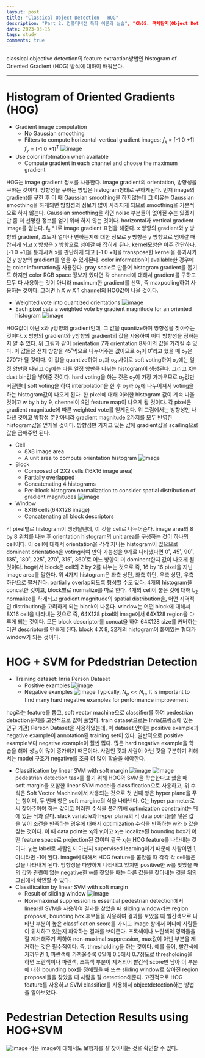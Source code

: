 ```yaml
---
layout: post
title: "Classical Object Detection - HOG"
description: "Part 2. 컴퓨터비전 특화 이론과 실습", "Ch05. 객체탐지(Object Detection)와 분할(Segmentation)"
date: 2023-03-15
tags: study
comments: true
---
```


classical objective detection의 feature extraction방법인 histogram of Oriented Gradient (HOG) 방식에 대하여 배워본다.

---
# Histogram of Oriented Gradients (HOG)

 * Gradient image computation
    - No Gaussian smoothing
    - Filters to compute horizontal-vertical gradient images:
    <i>f<sub>x<sub></i> = [-1 0 +1]
    <i>f<sub>y</sub></i> = [-1 0 +1]<sup>T</sup>
    ![image](https://user-images.githubusercontent.com/122149118/225199185-35415aa1-84fa-40a2-b2bf-8414018f7b22.png)
 * Use color infotmation when available
    - Compute gradient in each channel and choose the maximum gradient

 HOG는 image gradient 정보를 사용한다.
 image gradient의 orientation, 방향성을 구하는 것이다.
 방향성을 구하는 방법은 histogram형태로 구하게된다.
 먼저 image의 gradient를 구한 후 이 때 Gaussian smoothing을 하지않는데 그 이유는 Gaussian smoothing을 하게되면 방향성의 정보가 많이 사라지게 되므로 smoothing을 기본적으로 하지 않는다.
 Gaussian smoothing을 하면 noise 부분들이 없어질 수는 있겠지만 좀 더 선명한 정보를 얻기 위해 하지 않는 것이다.
 horizontal과 vertical gradient image를 얻는다.
 f<sub>x</sub> * I로 image gradient 표현을 해준다.
 x 방향의 gradient와 y 방향의 gradient, 조도가 얼마나 변하는지에 대한 정보로 y 방향은 y 방향으로 넘어갈 때 잡히게 되고 x 방향은 x 방향으로 넘어갈 때 잡히게 된다.
 kernel모양은 아주 간단하다.
 [-1 0 +1]을 통과시켜 x를 판단하게 되고 [-1 0 +1]을 transpose한 kernel을 통과시키면 y 방향의 gradient를 얻을 수 있게된다.
 color information이 available한 경우에는 color information을 사용한다.
 gray scale로 만들어 histogram gradient를 뽑기도 하지만 color RGB space 정보가 있다면 각 channel에 대해서 gradient를 구하고 모두 다 사용하는 것이 아니라 maximum한 gradient를 선택, 즉 maxpooling하여 사용하는 것이다.
 그러면 h X w X 1 channel의 HOG값이 나올 것이다.
 
 * Weighted vote into quantized orientations
 ![image](https://user-images.githubusercontent.com/122149118/225200770-1f00c2e9-6653-4a99-9238-bef9a5635b3e.png)
 * Each pixel cats a weighted vote by gradient magnitude for an oriented histogram
 ![image](https://user-images.githubusercontent.com/122149118/225200870-91f1ef5c-afcb-4608-a60e-4343ca93549b.png)

 HOG값이 아닌 x와 y방향의 gradient인데, 그 값을 quantize하여 방향성을 찾아주는 것이다.
 x 방향의 gradient와 y방향의 gradient의 값을 사용하여 어디 방향성을 정하는지 알 수 있다.
 위 그림과 같이 orientation 7과 orientation 8사이의 값을 가리킬 수 있다.
 이 값들은 전체 방향을 45˚씩으로 나누어주는 값이므로 o<sub>1</sub>이 0˚라고 했을 때 o<sub>7</sub>은 270˚가 될 것이다.
 이 값을 quantize하여 o<sub>7</sub>과 o<sub>8</sub> 사이로 soft voting하여 o<sub>7</sub>에는 일정 양만큼 나뉘고 o<sub>8</sub>에는 다른 일정 양만큼 나뉘는 histogram이 생성된다.
 그리고 X는 dust bin값을 넣어준 것이다.
 hard voting을 하는 것은 o<sub>7</sub>이 가장 가까우므로 o<sub>7</sub>값만 커질텐데 soft voting을 하여 interpolation을 한 후 o<sub>7</sub>과 o<sub>8</sub>에 나누어져서 voting을 하는 histogram값이 나오게 된다.
 한 pixel에 대해 이러한 histogram 값이 계속 나올 것이고 w by h by 9, chennel이 9인 feature map이 나오게 될 것이다.
 각 pixel은 gradient magnitude에 따른 weighted vote를 얻게된다.
 위 그림에서는 방향성만 나타낸 것이고 방향성 뿐만아니라 gradient magnitude 2가지를 모두 반영한 histogram값을 얻게될 것이다.
 방향성만 가지고 있는 값에 gradient값을 scailing으로 값을 곱해주면 된다.
* Cell
   * 8X8 image area
   * A unit area to compute orientation histogram
  ![image](https://user-images.githubusercontent.com/122149118/233432933-f6e59313-5385-4fc5-a563-e37f2380b834.png)
* Block
   * Composed of 2X2 cells (16X16 image area)
   * Partially overlapped
   * Concatenating 4 histograms
   * Per-block histogram normalization to consider spatial distribution of gradient magnitudes
  ![image](https://user-images.githubusercontent.com/122149118/233433462-00c4a637-b422-4f1e-ba6a-4221bd95efa5.png)
* Window
   * 8X16 cells(64X128 image)
   * Concatenating all block descriptors

각 pixel별로 histogram이 생성될텐데, 이 것을 cell로 나누어준다.
image area의 8 by 8 위치를 나눈 후 orientation histogram의 unit area를 구성하는 것이 하나의 cell이다.
이 cell에 대해서 orientation을 각각 지니는 histogram이 있으므로 dominent orientation을 voting하여 만약 가능성을 9개로 나타냈다면 0˚, 45˚, 90˚, 135˚, 180˚, 225˚, 270˚, 315˚, 360˚로 어느 방향이 더 dominent한지 값이 나오게 될 것이다.
hog에서 block은 cell의 2 by 2를 나누는 것으로 즉, 16 by 16 pixel을 지닌 image area를 말한다.
위 4가지 histogram은 좌측 상단, 좌측 하단, 우측 상단, 우측 하단으로 펼쳐진다.
partially overlap되도록 형성할 수도 있다.
4개의 histogram을 concat한 것이고, block별로 normalize를 따로 한다.
4개의 cell이 붙은 것에 대해 L<sub>2</sub> normalize를 하게되고 gradient magnitude의 spatial distribution을, 어떤 지역적인 distribution을 고려하게 되는 block이 나온다.
window는 어떤 block에 대해서 8X16 cell을 나타내는 것으로 즉, 64X128 pixel의 image에서 64X128 region을 다루게 되는 것이다.
모든 block descriptor를 concat을 하여 64X128 size를 커버하는 어떤 descriptor를 만들게 된다.
block 4 X 8, 32개의 histogram이 붙어있는 형태가 window가 되는 것이다.

# HOG + SVM for Pdedstrian Detection

* Training dataset: Inria Person Dataset
   * Positive examples
  ![image](https://user-images.githubusercontent.com/122149118/233437058-4ec7c585-165d-41d9-bedc-9691647032e7.png)
   * Negative examples
  ![image](https://user-images.githubusercontent.com/122149118/233437183-982ca5e7-d178-41d5-b338-9b6ddb7af118.png)
  Typically, <i>N<sub>p</sub> << N<sub>n</sub></i>, It is important to find many hard negative examples for performance improvement

hog라는 feature를 뽑고, soft vector machine으로 classifier를 하여 pedestrian detection문제를 고전적으로 많이 풀었다.
train dataset으로는 Inria(프랑스에 있는 연구 기관) Person Dataset을 사용하였는데, 이 dataset 안에는 positive example과 negative example이 annotation된 training set이 있다.
일반적으로 positive example보다 negative example이 훨씬 많다.
많은 hard negative example을 학습을 해야 성능이 많이 증가하기 때문이다.
사람인 것과 사람이 아닌 것을 구분하기 위해서는 model 구조가 negative를 조금 더 많이 학습을 해야한다.

* Classification by linear SVM with soft margin
![image](https://user-images.githubusercontent.com/122149118/235708439-37791435-2830-4c29-8e7c-e990688793dc.png)
![image](https://user-images.githubusercontent.com/122149118/235708616-80043245-851a-4493-a1a4-5444632b4dde.png)
pedestrian detection task를 풀기 위해 HOG와 SVM을 학습한다고 했을 때 soft margin을 포함한 linear SVM model을 classification으로 사용하고, 위 수식은 Soft Vector Machine에서 사용되는 것으로 첫 번째 항은 hyper plane을 푸는 항이며, 두 번째 항은 soft margine의 식을 나타낸다.
C는 hyper parmeter로써 찾아주어야 하는 값이고 이러한 수식을 풀기위해 optimization constraint는 뒤에 있는 식과 같다.
slack variable과 hyper plane의 각 data point들을 넣은 값을 넣어 조건을 만족하는 경우에 대해서 optimization 수식을 만족하는 w와 b 값을 찾는 것이다.
이 때 data point는 x<sub>i</sub>와 y<sub>i</sub>이고 x<sub>i</sub>는 localize된 bounding box가 어떤 feature space로 projection된 값이며 결국 x<sub>i</sub>는 HOG feature를 나타내는 것이다.
y<sub>i</sub>는 label로 사람인지 아닌지 supervised learning이기 때문에 사람이면 1, 아니라면 -1이 된다.
image에 대해서 HOG feature를 뽑았을 때 각각 각 cell들은 값을 나타내게 된다.
방향성을 다양하게 나타내고 있지만 positive한 w를 찾았을 때의 값과 관련이 없는 negative한 w를 찾았을 때는 다른 값들을 찾아내는 것을 위의 그림에서 확인할 수 있다.
* Classification by linear SVM with soft margin
   * Result of sliding window
   ![image](https://user-images.githubusercontent.com/122149118/235712293-1ab317b6-5380-4396-9b15-06b5b6e40147.png)
   * Non-maximal suppression is essential
pedestrian detection에서 linear한 SVM을 사용하여 결과를 찾았을 때 sliding window라는 region proposal, bounding box 후보들을 사용하여 결과를 보았을 때 빨간색으로 나타난 부분이 높은 classfication score를 가지고 image 상에서 어디에 사람들이 위치하고 있는지 파악하는 결과를 보여준다.
초록색이나 노란색의 영역들을 잘 제거해주기 위하여 non-maximal suppression, max값이 아닌 부분을 제거하는 것은 필수적이다.
즉, thresholding을 하는 것이다.
예를 들어, 빨간색에 가까우면 1, 파란색에 가까울수록 0일때 0.5에서 0.7정도로 thresholding을 하면 노란색이나 파란색, 초록색 부분이 제거되어 빨간색 score만 남아 이 부분에 대한 bounding box를 정해줬을 때 또는 sliding window로 찾아진 region proposal들을 찾았을 때 사람을 잘 detection해준다.
고전적으로 HOG feature를 사용하고 SVM classifier를 사용해서 objectdetection하는 방법을 알아보았다.

# Pedestrian Detection Results using HOG+SVM
![image](https://user-images.githubusercontent.com/122149118/235714486-90070fff-fc3e-474a-a485-a40bb1c8cd49.png)
작은 image에 대해서도 보행자를 잘 찾아내는 것을 확인할 수 있다.